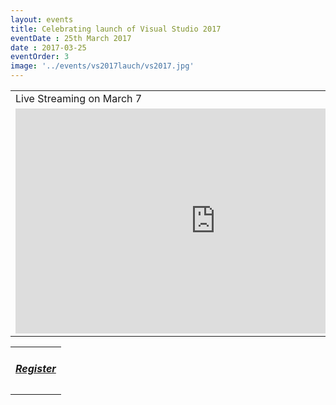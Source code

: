 ```yaml
---
layout: events
title: Celebrating launch of Visual Studio 2017
eventDate : 25th March 2017
date : 2017-03-25
eventOrder: 3
image: '../events/vs2017lauch/vs2017.jpg'
---
```

<div class="col-lg-10 col-lg-offset-1 text-center">
    <table class="table">
    <tr><td colspan="2">
    Live Streaming on March 7
    </td></tr>
        <tr><td colspan="2">
        <iframe src='https://mediastream.microsoft.com/events/2017/1703/VSLaunch/player/VSLaunch.html?cid=VSLaunchPartners' border='0' frameborder='0' scrolling='no' width='640' height='360' allowfullscreen='true' style='overflow:hidden;'></iframe> 
        </h5></td></tr>
    </table>
    <table class="table">
        <tr><td colspan="2"><h5><a href="https://kmugvs2017launch.eventbrite.com">Register</a></h5></td></tr>
    </table>
</div>
